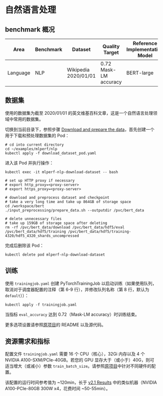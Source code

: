 # 自然语言处理

## benchmark 概况

| Area     | Benchmark | Dataset              | Quality Target        | Reference Implementation Model |
| -------- | --------- | -------------------- | --------------------- | ------------------------------ |
| Language | NLP       | Wikipedia 2020/01/01 | 0.72 Mask-LM accuracy | BERT-large                     |

## 数据集

使用的数据集为截至 2020/01/01 的英文维基百科文章，这是一个自然语言处理领域中常用的数据集。

切换到当前目录下，参照步骤 [Download and prepare the data](https://github.com/mlcommons/training_results_v2.1/tree/main/NVIDIA/benchmarks/bert/implementations/pytorch-22.09#download-and-prepare-the-data)，首先创建一个用于下载和预处理数据集的 Pod：

```shell
# cd into current directory
cd ~/examples/mlperf/nlp
kubectl apply -f download_dataset_pod.yaml
```

进入该 Pod 并执行操作：

```shell
kubectl exec -it mlperf-nlp-download-dataset -- bash

# set up HTTP proxy if necessary
# export http_proxy=<proxy-server>
# export https_proxy=<proxy-server>

# download and preprocess dataset and checkpoint
# take a very long time and take up 864GB of storage space
cd /workspace/bert
./input_preprocessing/prepare_data.sh --outputdir /pvc/bert_data

# delete unnecessary files
# take up 159GB of storage space after deleting
rm -rf /pvc/bert_data/download /pvc/bert_data/hdf5/eval /pvc/bert_data/hdf5/training /pvc/bert_data/hdf5/training-4320/hdf5_4320_shards_uncompressed
```

完成后删除该 Pod：

```shell
kubectl delete pod mlperf-nlp-download-dataset
```

## 训练

使用 `trainingjob.yaml` 创建 PyTorchTrainingJob 以启动训练（如果使用队列，取消对于调度器配置的注释（第 6-9 行），并修改队列名称（第 8 行，默认为 `default`））：

```shell
kubectl apply -f trainingjob.yaml
```

当指标 `eval_accuracy` 达到 0.72（Mask-LM accuracy）时训练结束。

更多选项设置请参照[原项目](https://github.com/mlcommons/training_results_v2.1/tree/main/NVIDIA/benchmarks/bert/implementations/pytorch-22.09)的 README 以及源代码。

## 资源需求和指标

配置文件 `trainingjob.yaml` 需要 16 个 CPU（核心），32Gi 内存以及 4 个 NVIDIA A100-SXM/PCIe-40GB。若您的 GPU 显存大于（或小于）40G，则可适当增大（或减小）参数 `train_batch_size`。请参照[原项目](https://github.com/mlcommons/training_results_v2.1/tree/main/NVIDIA/benchmarks/bert/implementations/pytorch-22.09)中针对不同硬件的配置。

该配置的运行时间参考值为 ~120min，长于 [v2.1 Results](https://mlcommons.org/en/training-normal-21/) 中的类似机器（NVIDIA A100-PCIe-80GB 300W x4，花费时间 ~50-55min）。

